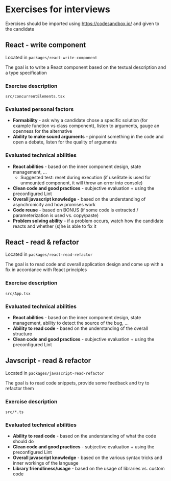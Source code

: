 # Exercises for interviews

Exercises should be imported using https://codesandbox.io/ and given to the candidate

## React - write component

Located in `packages/react-write-component`

The goal is to write a React component based on the textual description and a type specification

### Exercise description

`src/concurrentElements.tsx`

### Evaluated personal factors

* **Formability** - ask why a candidate chose a specific solution (for example function vs class component), listen to arguments, gauge an openness for the alternative
* **Ability to make sound arguments** - pinpoint something in the code and open a debate, listen for the quality of arguments

### Evaluated technical abilities

* **React abilities** - based on the inner component design, state management, ...
  * Suggested test: reset during execution (if useState is used for unmounted component, it will throw an error into console)
* **Clean code and good practices** - subjective evaluation + using the preconfigured Lint
* **Overall javascript knowledge** - based on the understanding of asynchronicity and how promises work
* **Code reuse** - based on BONUS (if some code is extracted / parameterization is used vs. copy/paste)
* **Problem solving ability** - if a problem occurs, watch how the candidate reacts and whether (s)he is able to fix it

## React - read & refactor

Located in `packages/react-read-refactor`

The goal is to read code and overall application design and come up with a fix in accordance with React principles

### Exercise description

`src/App.tsx`

### Evaluated technical abilities

* **React abilities** - based on the inner component design, state management, ability to detect the source of the bug, ...
* **Ability to read code** - based on the understanding of the overall structure
* **Clean code and good practices** - subjective evaluation + using the preconfigured Lint

## Javscript - read & refactor

Located in `packages/javascript-read-refactor`

The goal is to read code snippets, provide some feedback and try to refactor them

### Exercise description

`src/*.ts`

### Evaluated technical abilities

* **Ability to read code** - based on the understanding of what the code should do
* **Clean code and good practices** - subjective evaluation + using the preconfigured Lint
* **Overall javascript knowledge** - based on the various syntax tricks and inner workings of the language
* **Library friendliness/usage** - based on the usage of libraries vs. custom code
